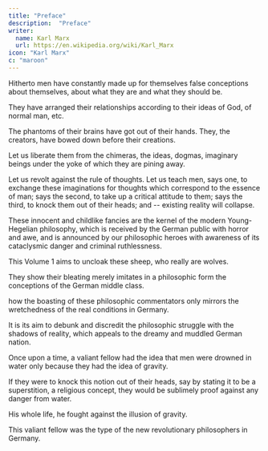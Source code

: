 ```yaml
---
title: "Preface"
description:  "Preface"
writer:
  name: Karl Marx
  url: https://en.wikipedia.org/wiki/Karl_Marx
icon: "Karl Marx"
c: "maroon"
---
```



Hitherto men have constantly made up for themselves false conceptions about themselves, about what they are and what they should be. 

They have arranged their relationships according to their ideas of God, of normal man, etc.

The phantoms of their brains have got out of their hands. They, the creators, have bowed down before their creations. 

Let us liberate them from the chimeras, the ideas, dogmas, imaginary beings under the yoke of which they are pining away.

Let us revolt against the rule of thoughts. Let us teach men, says one, to exchange these imaginations for thoughts which correspond to the essence of man; says the second, to take up a critical attitude to them; says the third, to knock them out of their heads; and -- existing reality will collapse.

These innocent and childlike fancies are the kernel of the modern Young-Hegelian philosophy, which is received by the German public with horror and awe, and is announced by our philosophic heroes with awareness of its cataclysmic danger and criminal ruthlessness. 

This Volume 1 aims to uncloak these sheep, who really are wolves.

They show their bleating merely imitates in a philosophic form the conceptions of the German middle class.

how the boasting of these philosophic commentators only mirrors the wretchedness of the real conditions in Germany. 

It is its aim to debunk and discredit the philosophic struggle with the shadows of reality, which appeals to the dreamy and muddled German nation.

Once upon a time, a valiant fellow had the idea that men were drowned in water only because they had the idea of gravity.

If they were to knock this notion out of their heads, say by stating it to be a superstition, a religious concept, they would be sublimely proof against any danger from water.

His whole life, he fought against the illusion of gravity.
<!-- , of whose harmful results all statistics brought him new and manifold evidence.  -->

This valiant fellow was the type of the new revolutionary philosophers in Germany.
